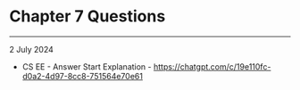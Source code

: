 
# Chapter 7 Questions
---
2 July 2024
- CS EE - Answer Start Explanation - https://chatgpt.com/c/19e110fc-d0a2-4d97-8cc8-751564e70e61